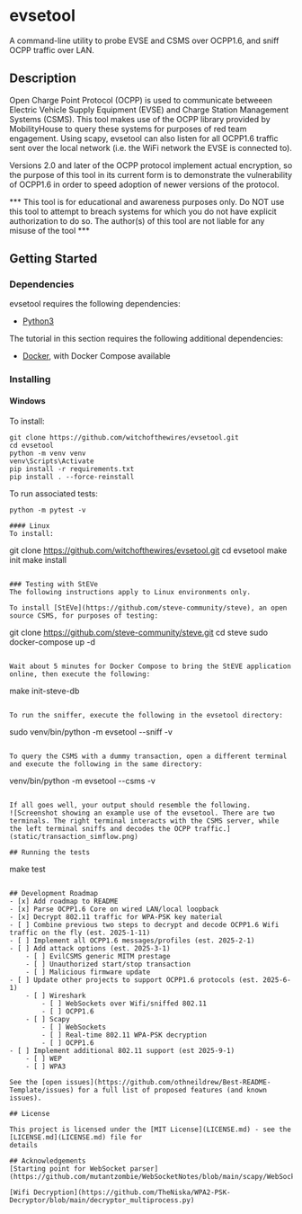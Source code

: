 # evsetool

A command-line utility to probe EVSE and CSMS over OCPP1.6, and sniff OCPP traffic over LAN.

## Description

Open Charge Point Protocol (OCPP) is used to communicate betweeen Electric Vehicle Supply Equipment (EVSE) and Charge Station Management Systems (CSMS). This tool makes use of the OCPP library provided by MobilityHouse to query these systems for purposes of red team engagement. Using scapy, evsetool can also listen for all OCPP1.6 traffic sent over the local network (i.e. the WiFi network the EVSE is connected to). 

Versions 2.0 and later of the OCPP protocol implement actual encryption, so the purpose of this tool in its current form is to demonstrate the vulnerability of OCPP1.6 in order to speed adoption of newer versions of the protocol.

*** This tool is for educational and awareness purposes only. Do NOT use this tool to attempt to breach systems for which you do not have explicit authorization to do so. The author(s) of this tool are not liable for any misuse of the tool ***

## Getting Started

### Dependencies

evsetool requires the following dependencies:
  - [Python3](https://www.python.org/downloads/)

The tutorial in this section requires the following additional dependencies:
  - [Docker](https://docs.docker.com/get-started/get-docker/), with Docker Compose available

### Installing

#### Windows
To install:
```
git clone https://github.com/witchofthewires/evsetool.git
cd evsetool
python -m venv venv
venv\Scripts\Activate
pip install -r requirements.txt
pip install . --force-reinstall
```
To run associated tests:
```
python -m pytest -v

#### Linux
To install:
```
git clone https://github.com/witchofthewires/evsetool.git
cd evsetool
make init
make install
```

### Testing with StEVe
The following instructions apply to Linux environments only.

To install [StEVe](https://github.com/steve-community/steve), an open source CSMS, for purposes of testing:
```
git clone https://github.com/steve-community/steve.git
cd steve
sudo docker-compose up -d
```

Wait about 5 minutes for Docker Compose to bring the StEVE application online, then execute the following:
```
make init-steve-db
```

To run the sniffer, execute the following in the evsetool directory:
```
sudo venv/bin/python -m evsetool --sniff -v
```

To query the CSMS with a dummy transaction, open a different terminal and execute the following in the same directory:
```
venv/bin/python -m evsetool --csms -v
```

If all goes well, your output should resemble the following.
![Screenshot showing an example use of the evsetool. There are two terminals. The right terminal interacts with the CSMS server, while the left terminal sniffs and decodes the OCPP traffic.](static/transaction_simflow.png)

## Running the tests
```
make test
```

## Development Roadmap
- [x] Add roadmap to README
- [x] Parse OCPP1.6 Core on wired LAN/local loopback
- [x] Decrypt 802.11 traffic for WPA-PSK key material
- [ ] Combine previous two steps to decrypt and decode OCPP1.6 Wifi traffic on the fly (est. 2025-1-11)
- [ ] Implement all OCPP1.6 messages/profiles (est. 2025-2-1)
- [ ] Add attack options (est. 2025-3-1)
    - [ ] EvilCSMS generic MITM prestage
    - [ ] Unauthorized start/stop transaction
    - [ ] Malicious firmware update
- [ ] Update other projects to support OCPP1.6 protocols (est. 2025-6-1)
    - [ ] Wireshark
        - [ ] WebSockets over Wifi/sniffed 802.11
        - [ ] OCPP1.6
    - [ ] Scapy
        - [ ] WebSockets
        - [ ] Real-time 802.11 WPA-PSK decryption
        - [ ] OCPP1.6
- [ ] Implement additional 802.11 support (est 2025-9-1)
    - [ ] WEP
    - [ ] WPA3

See the [open issues](https://github.com/othneildrew/Best-README-Template/issues) for a full list of proposed features (and known issues).

## License

This project is licensed under the [MIT License](LICENSE.md) - see the [LICENSE.md](LICENSE.md) file for
details

## Acknowledgements
[Starting point for WebSocket parser](https://github.com/mutantzombie/WebSocketNotes/blob/main/scapy/WebSocket.py)

[Wifi Decryption](https://github.com/TheNiska/WPA2-PSK-Decryptor/blob/main/decryptor_multiprocess.py)